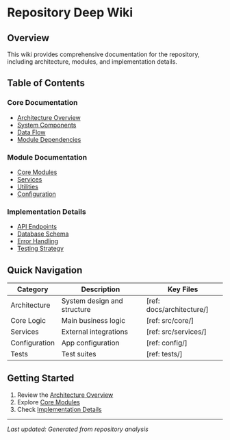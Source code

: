 # Repository Deep Wiki

## Overview
This wiki provides comprehensive documentation for the repository, including architecture, modules, and implementation details.

## Table of Contents

### Core Documentation
- [Architecture Overview](architecture/index.md)
- [System Components](architecture/components.md)
- [Data Flow](architecture/data-flow.md)
- [Module Dependencies](architecture/dependencies.md)

### Module Documentation
- [Core Modules](modules/core.md)
- [Services](modules/services.md)
- [Utilities](modules/utilities.md)
- [Configuration](modules/configuration.md)

### Implementation Details
- [API Endpoints](implementation/api.md)
- [Database Schema](implementation/database.md)
- [Error Handling](implementation/error-handling.md)
- [Testing Strategy](implementation/testing.md)

## Quick Navigation

| Category | Description | Key Files |
|----------|-------------|-----------|
| Architecture | System design and structure | [ref: docs/architecture/] |
| Core Logic | Main business logic | [ref: src/core/] |
| Services | External integrations | [ref: src/services/] |
| Configuration | App configuration | [ref: config/] |
| Tests | Test suites | [ref: tests/] |

## Getting Started
1. Review the [Architecture Overview](architecture/index.md)
2. Explore [Core Modules](modules/core.md)
3. Check [Implementation Details](implementation/)

---
*Last updated: Generated from repository analysis*